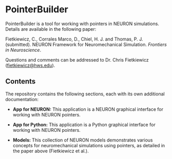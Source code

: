# PointerBuilder
PointerBuilder is a tool for working with pointers in NEURON simulations. Details are available in the following paper:

Fietkiewicz, C., Corrales Marco, D., Chiel, H. J. and Thomas, P. J. (submitted). NEURON Framework for Neuromechanical Simulation. *Frontiers in Neuroscience*.

Questions and comments can be addressed to Dr. Chris Fietkiewicz (fietkiewicz@hws.edu).

## Contents

The repository contains the following sections, each with its own additional documentation:

* **App for NEURON:** This application is a NEURON graphical interface for working with NEURON pointers.

* **App for Python:** This application is a Python graphical interface for working with NEURON pointers.

* **Models:** This collection of NEURON models demonstrates various concepts for neuromechanical simulations using pointers, as detailed in the paper above (Fietkiewicz et al.).
